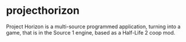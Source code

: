 # projecthorizon
Project Horizon is a multi-source programmed application, turning into a game, that is in the Source 1 engine, based as a Half-Life 2 coop mod.
